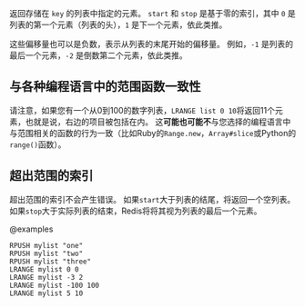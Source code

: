 返回存储在 `key` 的列表中指定的元素。
`start` 和 `stop` 是基于零的索引，其中 `0` 是列表的第一个元素（列表的头），`1` 是下一个元素，依此类推。

这些偏移量也可以是负数，表示从列表的末尾开始的偏移量。
例如，`-1` 是列表的最后一个元素，`-2` 是倒数第二个元素，依此类推。

## 与各种编程语言中的范围函数一致性

请注意，如果您有一个从0到100的数字列表，`LRANGE list 0 10`将返回11个元素，也就是说，右边的项目被包括在内。
这**可能也可能不**与您选择的编程语言中与范围相关的函数的行为一致（比如Ruby的`Range.new`，`Array#slice`或Python的`range()`函数）。

## 超出范围的索引

超出范围的索引不会产生错误。
如果`start`大于列表的结尾，将返回一个空列表。
如果`stop`大于实际列表的结束，Redis将将其视为列表的最后一个元素。

@examples

```cli
RPUSH mylist "one"
RPUSH mylist "two"
RPUSH mylist "three"
LRANGE mylist 0 0
LRANGE mylist -3 2
LRANGE mylist -100 100
LRANGE mylist 5 10
```
